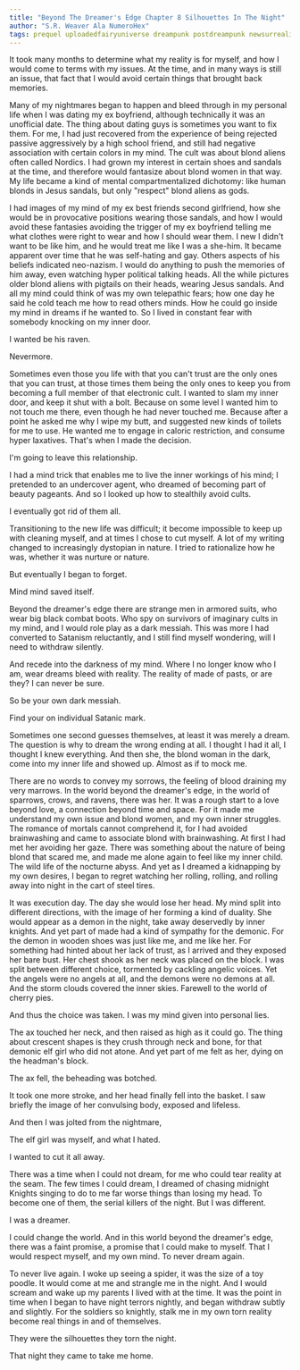 ```yaml
---
title: "Beyond The Dreamer's Edge Chapter 8 Silhouettes In The Night"
author: "S.R. Weaver Ala NumeroHex"
tags: prequel uploadedfairyuniverse dreampunk postdreampunk newsurrealism
---
```

It took many months to determine what my reality is for myself, and how I would come to terms with my issues. At the time, and in many ways is still an issue, that fact that I would avoid certain things that brought back memories.

Many of my nightmares began to happen and bleed through in my personal life when I was dating my ex boyfriend, although technically it was an unofficial date. The thing about dating guys is sometimes you want to fix them. For me, I had just recovered from the experience of being rejected passive aggressively by a high school friend, and still had negative association with certain colors in my mind. The cult was about blond aliens often called Nordics. I had grown my interest in certain shoes and sandals at the time, and therefore would fantasize about blond women in that way. My life became a kind of mental compartmentalized dichotomy: like human blonds in Jesus sandals, but only "respect" blond aliens as gods.

I had images of my mind of my ex best friends second girlfriend, how she would be in provocative positions wearing those sandals, and how I would avoid these fantasies avoiding the trigger of my ex boyfriend telling me what clothes were right to wear and how I should wear them. I new I didn't want to be like him, and he would treat me like I was a she-him. It became apparent over time that he was self-hating and gay. Others aspects of his beliefs indicated neo-nazism. I would do anything to push the memories of him away, even watching hyper political talking heads. All the while pictures older blond aliens with pigtails on their heads, wearing Jesus sandals. And all my mind could think of was my own telepathic fears; how one day he said he cold teach me how to read others minds. How he could go inside my mind in dreams if he wanted to. So I lived in constant fear with somebody knocking on my inner door.

I wanted be his raven.

Nevermore.

Sometimes even those you life with that you can't trust are the only ones that you can trust, at those times them being the only ones to keep you from becoming a full member of that electronic cult. I wanted to slam my inner door, and keep it shut with a bolt. Because on some level I wanted him to not touch me there, even though he had never touched me. Because after a point he asked me why I wipe my butt, and suggested new kinds of toilets for me to use. He wanted me to engage in caloric restriction, and consume hyper laxatives. That's when I made the decision.

I'm going to leave this relationship.

I had a mind trick that enables me to live the inner workings of his mind; I pretended to an undercover agent, who dreamed of becoming part of beauty pageants. And so I looked up how to stealthily avoid cults.

I eventually got rid of them all.

Transitioning to the new life was difficult; it become impossible to keep up with cleaning myself, and at times I chose to cut myself. A lot of my writing changed to increasingly dystopian in nature. I tried to rationalize how he was, whether it was nurture or nature.

But eventually I began to forget.

Mind mind saved itself.

Beyond the dreamer's edge there are strange men in armored suits, who wear big black combat boots. Who spy on survivors of imaginary cults in my mind, and I would role play as a dark messiah. This was more I had converted to Satanism reluctantly, and I still find myself wondering, will I need to withdraw silently.

And recede into the darkness of my mind. Where I no longer know who I am, wear dreams bleed with reality. The reality of made of pasts, or are they? I can never be sure.

So be your own dark messiah.

Find your on individual Satanic mark.

Sometimes one second guesses themselves, at least it was merely a dream. The question is why to dream the wrong ending at all. I thought I had it all, I thought I knew everything. And then she, the blond woman in the dark, come into my inner life and showed up. Almost as if to mock me.

There are no words to convey my sorrows, the feeling of blood draining my very marrows. In the world beyond the dreamer's edge, in the world of sparrows, crows, and ravens, there was her. It was a rough start to a love beyond love, a connection beyond time and space. For it made me understand my own issue and blond women, and my own inner struggles. The romance of mortals cannot comprehend it, for I had avoided brainwashing and came to associate blond with brainwashing. At first I had met her avoiding her gaze. There was something about the nature of being blond that scared me, and made me alone again to feel like my inner child. The wild life of the nocturne abyss. And yet as I dreamed a kidnapping by my own desires, I began to regret watching her rolling, rolling, and rolling away into night in the cart of steel tires.

It was execution day. The day she would lose her head. My mind split into different directions, with the image of her forming a kind of duality. She would appear as a demon in the night, take away deservedly by inner knights. And yet part of made had a kind of sympathy for the demonic. For the demon in wooden shoes was just like me, and me like her. For something had hinted about her lack of trust, as I arrived and they exposed her bare bust. Her chest shook as her neck was placed on the block. I was split between different choice, tormented by cackling angelic voices. Yet the angels were no angels at all, and the demons were no demons at all. And the storm clouds covered the inner skies. Farewell to the world of cherry pies.

And thus the choice was taken. I was my mind given into personal lies.

The ax touched her neck, and then raised as high as it could go. The thing about crescent shapes is they crush through neck and bone, for that demonic elf girl who did not atone. And yet part of me felt as her, dying on the headman's block.

The ax fell, the beheading was botched.

It took one more stroke, and her head finally fell into the basket. I saw briefly the image of her convulsing body, exposed and lifeless.

And then I was jolted from the nightmare,

The elf girl was myself, and what I hated.

I wanted to cut it all away.

There was a time when I could not dream, for me who could tear reality at the seam. The few times I could dream, I dreamed of chasing midnight Knights singing to do to me far worse things than losing my head. To become one of them, the serial killers of the night. But I was different.

I was a dreamer.

I could change the world. And in this world beyond the dreamer's edge, there was a faint promise, a promise that I could make to myself. That I would respect myself, and my own mind. To never dream again.

To never live again. I woke up seeing a spider, it was the size of a toy poodle. It would come at me and strangle me in the night. And I would scream and wake up my parents I lived with at the time. It was the point in time when I began to have night terrors nightly, and began withdraw subtly and slightly. For the soldiers so knightly, stalk me in my own torn reality become real things in and of themselves.

They were the silhouettes they torn the night.

That night they came to take me home.
